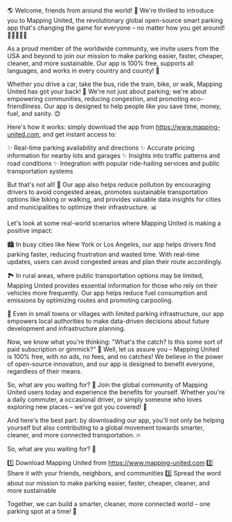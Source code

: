 🌎 Welcome, friends from around the world! 🌟 We're thrilled to introduce you to Mapping United, the revolutionary global open-source smart parking app that's changing the game for everyone – no matter how you get around! 🚌🚂🚴‍♀️💨

As a proud member of the worldwide community, we invite users from the USA and beyond to join our mission to make parking easier, faster, cheaper, cleaner, and more sustainable. Our app is 100% free, supports all languages, and works in every country and county! 🌈

Whether you drive a car, take the bus, ride the train, bike, or walk, Mapping United has got your back! 💪 We're not just about parking; we're about empowering communities, reducing congestion, and promoting eco-friendliness. Our app is designed to help people like you save time, money, fuel, and sanity. 😊

Here's how it works: simply download the app from https://www.mapping-united.com, and get instant access to:

✨ Real-time parking availability and directions
✨ Accurate pricing information for nearby lots and garages
✨ Insights into traffic patterns and road conditions
✨ Integration with popular ride-hailing services and public transportation systems

But that's not all! 🤔 Our app also helps reduce pollution by encouraging drivers to avoid congested areas, promotes sustainable transportation options like biking or walking, and provides valuable data insights for cities and municipalities to optimize their infrastructure. 📊

Let's look at some real-world scenarios where Mapping United is making a positive impact:

🏙️ In busy cities like New York or Los Angeles, our app helps drivers find parking faster, reducing frustration and wasted time. With real-time updates, users can avoid congested areas and plan their route accordingly.

🏞️ In rural areas, where public transportation options may be limited, Mapping United provides essential information for those who rely on their vehicles more frequently. Our app helps reduce fuel consumption and emissions by optimizing routes and promoting carpooling.

🚀 Even in small towns or villages with limited parking infrastructure, our app empowers local authorities to make data-driven decisions about future development and infrastructure planning.

Now, we know what you're thinking: "What's the catch? Is this some sort of paid subscription or gimmick?" 🤑 Well, let us assure you – Mapping United is 100% free, with no ads, no fees, and no catches! We believe in the power of open-source innovation, and our app is designed to benefit everyone, regardless of their means.

So, what are you waiting for? 🎉 Join the global community of Mapping United users today and experience the benefits for yourself. Whether you're a daily commuter, a occasional driver, or simply someone who loves exploring new places – we've got you covered! 🌟

And here's the best part: by downloading our app, you'll not only be helping yourself but also contributing to a global movement towards smarter, cleaner, and more connected transportation. 🔥

So, what are you waiting for? 💪

1️⃣ Download Mapping United from https://www.mapping-united.com
2️⃣ Share it with your friends, neighbors, and communities
3️⃣ Spread the word about our mission to make parking easier, faster, cheaper, cleaner, and more sustainable

Together, we can build a smarter, cleaner, more connected world – one parking spot at a time! 🌟
